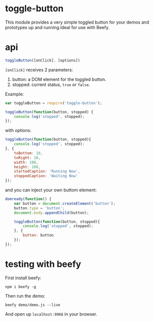 # toggle-button

This module provides a very simple toggled button for your demos and prototypes up and running.Ideal for use with Beefy.

# api

```js
toggleButton([onClick], [options])
```

`[onClick]` receives 2 parameters:

1. button: a DOM element for the toggled button.
2. stopped: current status, `true` or `false`.

Example:
```js
var toggleButton = require('toggle-button');

toggleButton(function(button, stopped) {
    console.log('stopped', stopped);
});
```

with options:
```js
toggleButton(function(button, stopped){
    console.log('stopped', stopped);
}, {
    toBottom: 10,
    toRight: 10,
    width: 100,
    height: 100,
    startedCaption: 'Running Now',
    stoppedCaption: 'Waiting Now'
});
```

and you can inject your own buttom element:

```js
domready(function() {
    var button = document.createElement('button');
    button.type = 'button';
    document.body.appendChild(button);

    toggleButton(function(button, stopped){
        console.log('stopped', stopped);
    }, {
        button: button
    });
});
```

# testing with beefy

First install beefy:

```npm i beefy -g```

Then run the demo:

```beefy demo/demo.js --live```

And open up `localhost:9966` in your browser.